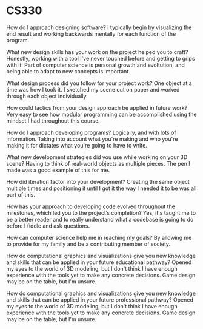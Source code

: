 # CS330
How do I approach designing software?
I typically begin by visualizing the end result and working backwards mentally for each function of the program.

What new design skills has your work on the project helped you to craft?
Honestly, working with a tool I've never touched before and getting to grips with it. Part of computer science is personal growth and evoltution, 
and being able to adapt to new concepts is important.

What design process did you follow for your project work?
One object at a time was how I took it. I sketched my scene out on paper and worked through each object individually.

How could tactics from your design approach be applied in future work?
Very easy to see how modular programming can be accomplished using the mindset I had throughout this course.

How do I approach developing programs?
Logically, and with lots of information. Taking into account what you're making and who you're making it for dictates what you're going to have to write.

What new development strategies did you use while working on your 3D scene?
Having to think of real-world objects as multiple pieces. The pen I made was a good example of this for me.

How did iteration factor into your development?
Creating the same object multiple times and positioning it until I got it the way I needed it to be was all part of this.

How has your approach to developing code evolved throughout the milestones, which led you to the project’s completion?
Yes, it's taught me to be a better reader and to really understand what a codebase is going to do before I fiddle and ask questions.

How can computer science help me in reaching my goals?
By allowing me to provide for my family and be a contributing member of society.

How do computational graphics and visualizations give you new knowledge and skills that can be applied in your future educational pathway?
Opened my eyes to the world of 3D modeling, but I don't think I have enough experience with the tools yet to make any concrete decisions. Game design may be on the table, but I'm unsure.

How do computational graphics and visualizations give you new knowledge and skills that can be applied in your future professional pathway?
Opened my eyes to the world of 3D modeling, but I don't think I have enough experience with the tools yet to make any concrete decisions. Game design may be on the table, but I'm unsure.
